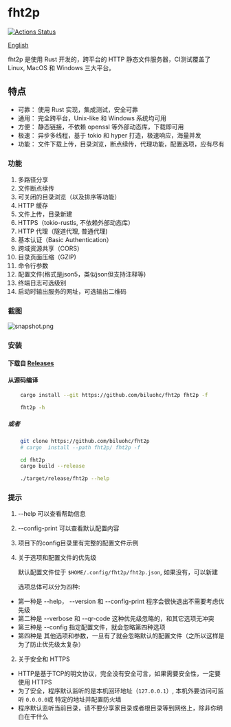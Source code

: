 # fht2p
[![Actions Status](https://github.com/biluohc/fht2p/workflows/CI/badge.svg)](https://github.com/biluohc/fht2p/actions)

[English](https://github.com/biluohc/fht2p/blob/master/readme.md)

fht2p 是使用 Rust 开发的，跨平台的 HTTP 静态文件服务器，CI测试覆盖了 Linux, MacOS 和 Windows 三大平台。

## 特点
- 可靠： 使用 Rust 实现，集成测试，安全可靠
- 通用： 完全跨平台，Unix-like 和 Windows 系统均可用
- 方便： 静态链接，不依赖 openssl 等外部动态库，下载即可用
- 极速： 异步多线程，基于 tokio 和 hyper 打造，极速响应，海量并发
- 功能： 文件下载上传，目录浏览，断点续传，代理功能，配置选项，应有尽有

### 功能
1. 多路径分享
1. 文件断点续传
1. 可关闭的目录浏览（以及排序等功能）
1. HTTP 缓存
1. 文件上传，目录新建
1. HTTPS（tokio-rustls, 不依赖外部动态库）
1. HTTP 代理（隧道代理, 普通代理)
1. 基本认证（Basic Authentication）
1. 跨域资源共享（CORS）
1. 目录页面压缩（GZIP)
1. 命令行参数
1. 配置文件(格式是json5，类似json但支持注释等)
1. 终端日志可选级别
1. 启动时输出服务的网址，可选输出二维码

### 截图

![snapshot.png](https://raw.githubusercontent.com/biluohc/fht2p/master/config/assets/snapshot.png)

### 安装

#### 下载自 [Releases](https://github.com/biluohc/fht2p/releases)

#### 从源码编译
```sh
    cargo install --git https://github.com/biluohc/fht2p fht2p -f

    fht2p -h
```
##### 或者
```sh
    git clone https://github.com/biluohc/fht2p
    # cargo  install --path fht2p/ fht2p -f

    cd fht2p
    cargo build --release

    ./target/release/fht2p --help
```

### 提示
1. --help 可以查看帮助信息
1. --config-print 可以查看默认配置内容
1. 项目下的config目录里有完整的配置文件示例

2. 关于选项和配置文件的优先级

    默认配置文件位于 `$HOME/.config/fht2p/fht2p.json`, 如果没有，可以新建

    选项总体可以分为四种:
- 第一种是 --help， --version 和 --config-print 程序会很快退出不需要考虑优先级
- 第二种是 --verbose 和 --qr-code 这种优先级忽略的，和其它选项无冲突
- 第三种是 --config 指定配置文件，就会忽略第四种选项
- 第四种是 其他选项和参数，一旦有了就会忽略默认的配置文件（之所以这样是为了防止优先级太复杂）

2. 关于安全和 HTTPS

- HTTP是基于TCP的明文协议，完全没有安全可言，如果需要安全性，一定要使用 HTTPS
- 为了安全，程序默认监听的是本机回环地址（`127.0.0.1`）, 本机外要访问可监听 `0.0.0.0`或 特定的地址并配置防火墙
- 程序默认监听当前目录，请不要分享家目录或者根目录等到网络上，除非你明白在干什么
